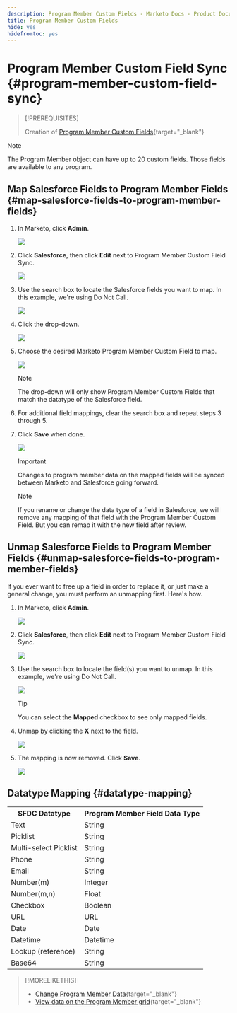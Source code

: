 ```yaml
---
description: Program Member Custom Fields - Marketo Docs - Product Documentation
title: Program Member Custom Fields
hide: yes
hidefromtoc: yes
---
```

# Program Member Custom Field Sync {#program-member-custom-field-sync}

>[!PREREQUISITES]
>
>Creation of [Program Member Custom Fields](/help/marketo/product-docs/core-marketo-concepts/programs/working-with-programs/program-member-custom-fields.md){target="_blank"}

>[!NOTE]
>
>The Program Member object can have up to 20 custom fields. Those fields are available to any program.

## Map Salesforce Fields to Program Member Fields {#map-salesforce-fields-to-program-member-fields}

1. In Marketo, click **Admin**.

   ![](assets/program-member-custom-field-sync-1.png)
 
1. Click **Salesforce**, then click **Edit** next to Program Member Custom Field Sync.

   ![](assets/program-member-custom-field-sync-2.png)
 
1. Use the search box to locate the Salesforce fields you want to map. In this example, we're using Do Not Call.

   ![](assets/program-member-custom-field-sync-3.png)

1. Click the drop-down.

   ![](assets/program-member-custom-field-sync-4.png)

1. Choose the desired Marketo Program Member Custom Field to map.

   ![](assets/program-member-custom-field-sync-5.png)

   >[!NOTE]
   >
   >The drop-down will only show Program Member Custom Fields that match the datatype of the Salesforce field.

1. For additional field mappings, clear the search box and repeat steps 3 through 5.

1. Click **Save** when done.

   ![](assets/program-member-custom-field-sync-6.png)

   >[!IMPORTANT]
   >
   >Changes to program member data on the mapped fields will be synced between Marketo and Salesforce going forward.

   >[!NOTE]
   >
   >If you rename or change the data type of a field in Salesforce, we will remove any mapping of that field with the Program Member Custom Field. But you can remap it with the new field after review.

## Unmap Salesforce Fields to Program Member Fields {#unmap-salesforce-fields-to-program-member-fields}

If you ever want to free up a field in order to replace it, or just make a general change, you must perform an unmapping first. Here's how.

1. In Marketo, click **Admin**.

   ![](assets/program-member-custom-field-sync-7.png)

1. Click **Salesforce**, then click **Edit** next to Program Member Custom Field Sync.

   ![](assets/program-member-custom-field-sync-8.png)

1. Use the search box to locate the field(s) you want to unmap. In this example, we're using Do Not Call.

   ![](assets/program-member-custom-field-sync-9.png)

   >[!TIP]
   >
   >You can select the **Mapped** checkbox to see only mapped fields.

1. Unmap by clicking the **X** next to the field.

   ![](assets/program-member-custom-field-sync-10.png)

1. The mapping is now removed. Click **Save**.

   ![](assets/program-member-custom-field-sync-11.png)

## Datatype Mapping {#datatype-mapping}

<table>
  <colgroup>
    <col/>
    <col/>
  </colgroup>
  <tbody>
    <tr>
      <th>SFDC Datatype</th>
      <th>Program Member Field Data Type</th>
    </tr>
    <tr>
      <td>Text</td>
      <td>String</td>
    </tr>
    <tr>
      <td>Picklist</td>
      <td>String</td>
    </tr>
    <tr>
      <td>Multi-select Picklist</td>
      <td>String</td>
    </tr>
    <tr>
      <td>Phone</td>
      <td>String</td>
    </tr>
    <tr>
      <td>Email</td>
      <td>String</td>
    </tr>
    <tr>
      <td>Number(m)</td>
      <td>Integer</td>
    </tr>
    <tr>
      <td>Number(m,n)</td>
      <td>Float</td>
    </tr>
    <tr>
      <td>Checkbox</td>
      <td>Boolean</td>
    </tr>
    <tr>
      <td>URL</td>
      <td>URL</td>
    </tr>
    <tr>
      <td>Date</td>
      <td>Date</td>
    </tr>
    <tr>
      <td>Datetime</td>
      <td>Datetime</td>
    </tr>
    <tr>
      <td>Lookup (reference)</td>
      <td>String</td>
    </tr>
    <tr>
      <td>Base64</td>
      <td>String</td>
    </tr>
  </tbody>
</table>

>[!MORELIKETHIS]
>
>* [Change Program Member Data](/help/marketo/product-docs/core-marketo-concepts/smart-campaigns/program-flow-actions/change-program-member-data.md){target="_blank"}
>* [View data on the Program Member grid](/help/marketo/product-docs/core-marketo-concepts/programs/working-with-programs/manage-and-view-members.md){target="_blank"}
